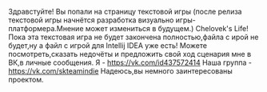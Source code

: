 Здравстуйте! Вы попали на страницу текстовой игры (после релиза текстовой игры начнётся разработка визуально игры-платформера.Мнение может измениться в будущем.) Chelovek's Life!
Пока эта текстовая игра не будет закончена полностью,файла с ирой не будет,ну а файл с игрой для Intellij IDEA уже есть!
Можете посмотреть,сказать недочёты и предложить свой ход сценария мне в ВК,в личные сообщения.
Я - https://vk.com/id437572414 
Наша группа - https://vk.com/skteamindie
Надеюсь,вы немного заинтересованы проектом.
